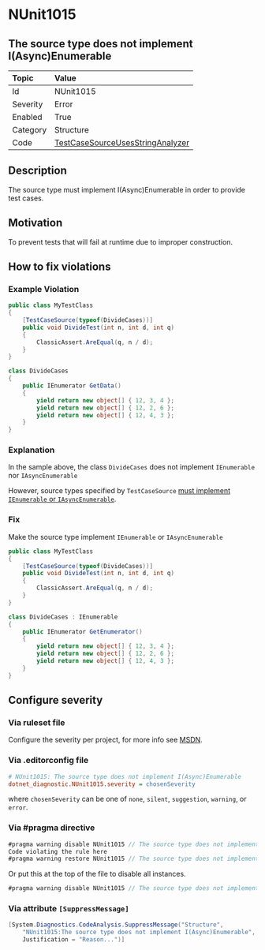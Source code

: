 # NUnit1015

## The source type does not implement I(Async)Enumerable

| Topic    | Value
| :--      | :--
| Id       | NUnit1015
| Severity | Error
| Enabled  | True
| Category | Structure
| Code     | [TestCaseSourceUsesStringAnalyzer](https://github.com/nunit/nunit.analyzers/blob/4.1.0/src/nunit.analyzers/TestCaseSourceUsage/TestCaseSourceUsesStringAnalyzer.cs)

## Description

The source type must implement I(Async)Enumerable in order to provide test cases.

## Motivation

To prevent tests that will fail at runtime due to improper construction.

## How to fix violations

### Example Violation

```csharp
public class MyTestClass
{
    [TestCaseSource(typeof(DivideCases))]
    public void DivideTest(int n, int d, int q)
    {
        ClassicAssert.AreEqual(q, n / d);
    }
}

class DivideCases
{
    public IEnumerator GetData()
    {
        yield return new object[] { 12, 3, 4 };
        yield return new object[] { 12, 2, 6 };
        yield return new object[] { 12, 4, 3 };
    }
}
```

### Explanation

In the sample above, the class `DivideCases` does not implement `IEnumerable` nor `IAsyncEnumerable`

However, source types specified by `TestCaseSource`
[must implement `IEnumerable` or `IAsyncEnumerable`](xref:testcasesourceattribute).

### Fix

Make the source type implement `IEnumerable` or `IAsyncEnumerable`

```csharp
public class MyTestClass
{
    [TestCaseSource(typeof(DivideCases))]
    public void DivideTest(int n, int d, int q)
    {
        ClassicAssert.AreEqual(q, n / d);
    }
}

class DivideCases : IEnumerable
{
    public IEnumerator GetEnumerator()
    {
        yield return new object[] { 12, 3, 4 };
        yield return new object[] { 12, 2, 6 };
        yield return new object[] { 12, 4, 3 };
    }
}
```

<!-- start generated config severity -->
## Configure severity

### Via ruleset file

Configure the severity per project, for more info see
[MSDN](https://learn.microsoft.com/en-us/visualstudio/code-quality/using-rule-sets-to-group-code-analysis-rules?view=vs-2022).

### Via .editorconfig file

```ini
# NUnit1015: The source type does not implement I(Async)Enumerable
dotnet_diagnostic.NUnit1015.severity = chosenSeverity
```

where `chosenSeverity` can be one of `none`, `silent`, `suggestion`, `warning`, or `error`.

### Via #pragma directive

```csharp
#pragma warning disable NUnit1015 // The source type does not implement I(Async)Enumerable
Code violating the rule here
#pragma warning restore NUnit1015 // The source type does not implement I(Async)Enumerable
```

Or put this at the top of the file to disable all instances.

```csharp
#pragma warning disable NUnit1015 // The source type does not implement I(Async)Enumerable
```

### Via attribute `[SuppressMessage]`

```csharp
[System.Diagnostics.CodeAnalysis.SuppressMessage("Structure",
    "NUnit1015:The source type does not implement I(Async)Enumerable",
    Justification = "Reason...")]
```
<!-- end generated config severity -->
